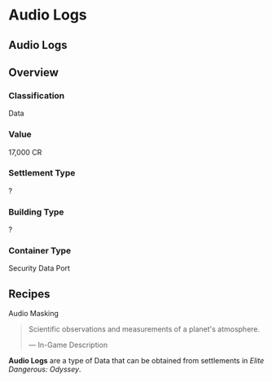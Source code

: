 # Audio Logs
## Audio Logs

## Overview

### Classification

Data

### Value

17,000 CR

### Settlement Type

?

### Building Type

?

### Container Type

Security Data Port

## Recipes

Audio Masking

> 
> 
> Scientific observations and measurements of a planet's atmosphere.
> 
> 
> — In-Game Description
> 

**Audio Logs** are a type of Data that can be obtained from settlements in *Elite Dangerous: Odyssey*.